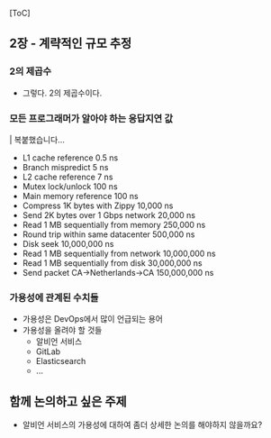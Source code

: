 [ToC]

## 2장 - 계략적인 규모 추정
### 2의 제곱수
- 그렇다. 2의 제곱수이다.
### 모든 프로그래머가 알아야 하는 응답지연 값
| 복붙했습니다...
- L1 cache reference 0.5 ns
- Branch mispredict 5 ns
- L2 cache reference 7 ns
- Mutex lock/unlock 100 ns
- Main memory reference 100 ns
- Compress 1K bytes with Zippy 10,000 ns
- Send 2K bytes over 1 Gbps network 20,000 ns
- Read 1 MB sequentially from memory 250,000 ns
- Round trip within same datacenter 500,000 ns
- Disk seek 10,000,000 ns
- Read 1 MB sequentially from network 10,000,000 ns
- Read 1 MB sequentially from disk 30,000,000 ns
- Send packet CA->Netherlands->CA 150,000,000 ns 

### 가용성에 관계된 수치들
- 가용성은 DevOps에서 많이 언급되는 용어
- 가용성을 올려야 할 것들
  - 알비언 서비스
  - GitLab
  - Elasticsearch
  - ...


## 함께 논의하고 싶은 주제
- 알비언 서비스의 가용성에 대하여 좀더 상세한 논의를 해야하지 않을까요?